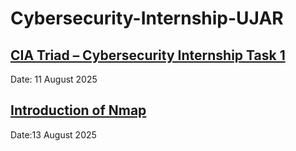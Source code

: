 # Cybersecurity-Internship-UJAR
[**CIA Triad – Cybersecurity Internship Task 1**](https://github.com/sarojdsoka/Cybersecurity-Internship-UJAR/tree/main/Task_1)
---

Date: 11 August 2025  

[**Introduction of Nmap**](https://github.com/sarojdsoka/Cybersecurity-Internship-UJAR/tree/main/Task_2)
---
Date:13 August 2025
